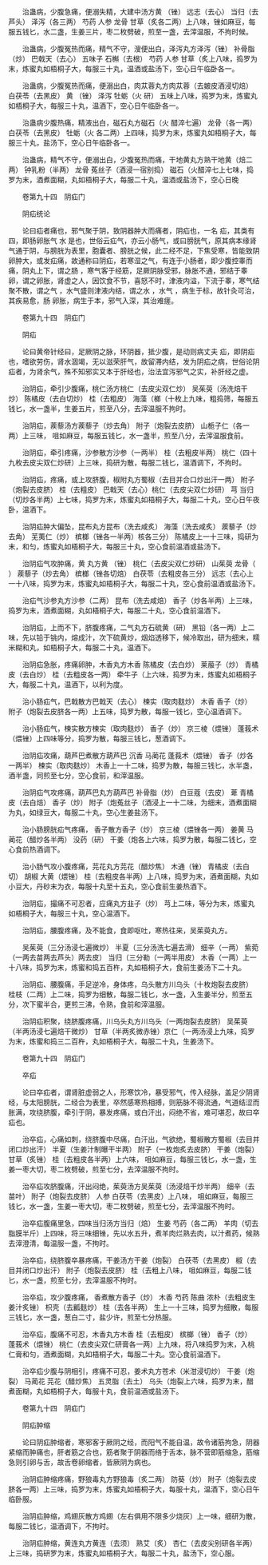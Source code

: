 <!-- { "loadSidebar": true } -->
　　治蛊病，少腹急痛，便溺失精，大建中汤方黄 （锉） 远志（去心） 当归（去芦头） 泽泻（各三两） 芍药 人参 龙骨 甘草（炙各二两）上八味，锉如麻豆，每服五钱匕，水二盏，生姜三片，枣二枚劈破，煎至一盏，去滓温服，不拘时候。

　　治蛊病，少腹冤热而痛，精气不守，溲便出白，泽泻丸方泽泻（锉） 补骨脂（炒） 巴戟天（去心） 五味子 石槲（去根） 芍药 人参 甘草（炙上八味，捣罗为末，炼蜜丸如梧桐子大，每服三十丸，温酒或盐汤下，空心日午临卧各一。

　　治蛊病，少腹冤热而痛，便溺出白，肉苁蓉丸方肉苁蓉（去皴皮酒浸切焙） 白茯苓（去黑皮） 黄 （锉） 泽泻 牡蛎（火 研） 五味上八味，捣罗为末，炼蜜丸如梧桐子大，每服三十丸，温酒下，空心日午临卧各一。

　　治蛊病少腹热痛，精液出白，磁石丸方磁石（火 醋淬七遍） 龙骨（各一两） 白茯苓（去黑皮） 牡蛎（火 各二两）上四味，捣罗为末，炼蜜丸如梧桐子大，每服三十丸，盐汤下，空心日午临卧各一。

　　治蛊病，精气不守，便溺出白，少腹冤热而痛，干地黄丸方熟干地黄（焙二两） 钟乳粉（半两） 龙骨 菟丝子（酒浸一宿别捣） 磁石（火醋淬七上七味，捣罗为末，酒煮面糊，丸如梧桐子大，每服二十丸，温酒或盐汤下，空心日晚

　　卷第九十四　阴疝门

　　阴疝统论

　　论曰疝者痛也，邪气聚于阴，致阴器肿大而痛者，阴疝也，一名 疝，其类有四，即肠卵胀气 水 是也，世俗云疝气，亦云小肠气，或曰膀胱气，原其病本缘肾气通于阴，与膀胱为表里，胞囊者、膀胱之候，此二经不足，下焦受寒，皆能致阴卵肿大，或发疝痛，故通称曰阴疝，若寒湿之气，有连于小肠者，即少腹控睾而痛，阴丸上下，谓之肠 ，寒气客于经筋，足厥阴脉受邪，脉胀不通，邪结于睾卵，谓之卵胀，肾虚之人，因饮食不节，喜怒不时，津液内溢，下流于睾，寒气结聚不散，谓之气 ，水气盛则津液内结，谓之水 ，水气 ，病生于标，故针灸可治，其疾易愈，肠 卵胀，病生于本，邪气入深，其治难瘥。

　　卷第九十四　阴疝门

　　阴疝

　　论曰黄帝针经曰，足厥阴之脉，环阴器，抵少腹，是动则病丈夫 疝，即阴疝也，嗜欲劳伤，肾水涸竭，无以滋荣肝气，故留滞内结，发为阴疝之病，世俗论阴疝者，为肾余气，殊不知邪实又本于肝经也，治法宜泻邪气之实，补肝经之虚。

　　治阴疝，牵引少腹痛，桃仁汤方桃仁（去皮尖双仁炒） 吴茱萸（汤洗焙干炒） 陈橘皮（去白切炒） 桂（去粗皮） 海藻（榔（十枚上九味，粗捣筛，每服五钱匕，水一盏半，生姜五片，煎至八分，去滓温服不拘时。

　　治阴疝，蒺藜汤方蒺藜子（炒去角） 附子（炮裂去皮脐） 山栀子仁（各一两）上三味， 咀如麻豆，每服五钱匕，水一盏半，煎至八分，去滓温服食前。

　　治阴疝，牵引疼痛，沙参散方沙参（一两半） 桂（去粗皮半两） 桃仁（四十九枚去皮尖双仁炒研）上三味，捣研为散，每服二钱匕，温酒调下，不拘时。

　　治阴疝，疼痛，或上攻脐腹，椒附丸方蜀椒（去目并合口炒出汗一两） 附子（炮裂去皮脐） 桂（去粗皮） 巴戟天（去心）桃仁（去皮尖双仁炒研） 芎 当归（切炒各半两）上七味，捣罗为末，炼蜜丸如梧桐子大，每服二十丸，空心日午夜卧，温酒下。

　　治阴疝肿大偏坠，昆布丸方昆布（洗去咸炙） 海藻（洗去咸炙） 蒺藜子（炒去角） 芜荑仁（炒） 槟榔（锉各一半两）核各三分） 陈橘皮上一十三味，捣研为末，和匀，炼蜜丸如梧桐子大，每服三十丸，空心食前温酒或盐汤下。

　　治阴疝气攻肿痛，黄 丸方黄 （锉） 桃仁（去皮尖双仁炒研） 山茱萸 龙骨（ ） 蒺藜子（炒去角） 槟榔（锉各切焙） 白茯苓（去粗皮各三分） 远志（去心上一十八味，捣罗为末，炼蜜丸如梧桐子大，每服二十丸，空心食前温酒或盐汤下。

　　治疝气沙参丸方沙参（二两） 昆布（洗去咸焙） 香子（炒各半两）上三味，捣罗为末，酒煮面糊，丸如梧桐子大，每服二十丸，空心食前温酒下。

　　治阴疝，上而不下，脐腹疼痛，二气丸方石硫黄（研） 黑铅（各一两）上二味，先以铅于铫内，熔成汁，次下硫黄炒，烟焰透移下，候冷取出，研为细末，糯米糊和丸，如梧桐子大，每服二十丸，温酒下。

　　治阴疝急胀，疼痛卵肿，木香丸方木香 陈橘皮（去白炒） 莱菔子（炒） 青橘皮（去白炒） 桂（去粗皮各一两） 牵牛子（上六味，捣罗为末，炼蜜丸如梧桐子大，每服二十丸，温酒下，以利为度。

　　治小肠疝气，巴戟散方巴戟天（去心） 楝实（取肉麸炒） 木香 香子（炒） 附子（炮裂去皮脐各一两）上五味，捣罗为散，每服一钱匕，空心温酒调下。

　　治小肠疝气，楝实散方楝实（取肉麸炒） 香子（炒） 京三棱（煨锉） 蓬莪术（煨锉）上四味等分，捣罗为散，每服三钱匕，葱酒调下。

　　治阴疝攻痛，葫芦巴煮散方葫芦巴 沉香 马蔺花 蓬莪术（煨锉） 香子（炒各一两半） 楝实（取肉麸炒） 木香上一十二味，捣罗为散，每服三钱匕，水半盏，酒半盏，同煎至七分，空心食前，和滓温服。

　　治阴疝气攻疼痛，葫芦巴丸方葫芦巴 补骨脂（炒） 白豆蔻（去皮） 萆 青橘皮（去白焙） 香子（炒） 附子（炮菟丝子（酒浸上一十二味，为细末，酒煮面糊为丸，如绿豆大，每服二十丸，空心生姜盐汤下。

　　治小肠膀胱疝气疼痛， 香子散方香子（炒） 京三棱（煨锉各一两） 姜黄 马蔺花（醋炒各半两） 没药（研） 干姜（炮各上六味，捣罗为散，每服二钱匕，空心食前热酒调下。

　　治小肠气攻小腹疼痛，芫花丸方芫花（醋炒焦） 木通（锉） 青橘皮（去白切） 胡椒 大黄（煨锉） 桂（去粗皮各半两）上八味，捣罗为末，酒煮面糊，丸如小豆大，丹砂末为衣，每服十丸至十五丸，空心食前生姜热酒下。

　　治阴疝，撮痛不可忍者，应痛丸方韭子（炒） 芎上二味，等分为末，炼蜜丸如梧桐子大，每服三十丸，空心温酒下。

　　治阴疝，腰腹疼痛，及不能食，食即呕吐，寒热往来，吴茱萸丸方。

　　吴茱萸（三分汤浸七遍微炒） 半夏（三分汤洗七遍去滑） 细辛（一两） 紫菀（一两去苗两去芦头）两去皮） 当归（三分勒（一两半用皮） 木香（一两）上一十八味，捣罗为末，炼蜜和捣五百杵，丸如梧桐子大，食前生姜汤下二十丸。

　　治阴疝、腰腹痛，手足逆冷，身体疼，乌头散方川乌头（十枚炮裂去皮脐） 桂枝（二两）上二味，捣罗为细散，每服二钱匕，水一盏，入生姜半分，煎至五分，次下蜜半合，更煎三沸，令熟，食前和滓温服。

　　治阴疝积聚，绕脐腹疼痛，川乌头丸方川乌头（一两炮裂去皮脐） 吴茱萸（半两汤浸七遍焙干微炒） 甘草（半两炙微赤锉）京仁（一两汤浸上九味，捣罗为末，炼蜜和捣三二百杵，丸如梧桐子大，每服二十丸，生姜汤下。

　　卷第九十四　阴疝门

　　卒疝

　　论曰卒疝者，谓肾脏虚弱之人，形寒饮冷，暴受邪气，传入经脉，盖足少阴肾经，与太阳膀胱，二经合为表里，卒然感寒热相搏，则筋脉不得流通，气道结涩而胀满，攻绕脐腹，牵引于阴，暴发疼痛，或白汗出，闷绝不省，难可堪忍，故曰卒疝也。

　　治卒疝，心痛如刺，绕脐腹中尽痛，白汗出，气欲绝，蜀椒散方蜀椒（去目并闭口炒出汗） 半夏（生姜汁制曝干半两） 附子（一枚炮炙去皮脐） 干姜（炮裂） 甘草（炙锉） 桂（去粗皮各半两）上六味， 咀如麻豆，每服三钱匕，水一盏，生姜一枣大切，枣二枚劈破，煎至七分，去滓温服不拘时。

　　治卒疝攻脐腹痛，汗出闷绝，茱萸汤方吴茱萸（汤浸焙干炒半两） 细辛（去苗叶） 附子（炮裂去皮脐） 人参 白茯苓（去黑皮）上八味， 咀如麻豆，每服三钱匕，水一盏，生姜一枣大切，枣二枚劈破，煎至七分，去滓温服不拘时。

　　治卒疝腹痛里急，四味当归汤方当归（焙） 生姜 芍药（各二两） 羊肉（切去脂膜半斤）上四味，将三味细锉，先以水五升，煮羊肉烂熟去肉，以汁煮药，候熟去滓澄清，每温服一盏，不拘时。

　　治卒疝，绕脐腹卒暴疼痛，干姜汤方干姜（炮裂） 白茯苓（去黑皮） 椒（去目并闭口炒出汗） 附子（炮裂去皮脐） 桂（去粗上八味， 咀如麻豆，每服二钱匕，水一盏，煎至七分，去滓温服不拘时。

　　治卒疝，攻少腹疼痛， 香煮散方香子（炒） 木香 芍药 陈曲 浓朴（去粗皮生姜汁炙锉） 枳壳（去瓤麸炒） 桂（去各半两） 生上一十三味，捣罗为细散，每服三钱匕，水一盏，葱白二寸，盐少许，煎至七分热服。

　　治卒疝，腹痛不可忍，木香丸方木香 桂（去粗皮） 槟榔（锉） 香子（炒） 蓬莪术（煨锉） 桃仁（去皮尖双仁研膏各一两）上九味，将八味捣罗为末，入桃仁膏和匀，酒煮面糊，丸如梧桐子大，每服二十丸。空心食前温酒下。

　　治卒疝少腹与阴相引，疼痛不可忍，姜术丸方苍术（米泔浸切炒） 干姜（炮裂） 马蔺花 芫花（醋炒焦） 五灵脂（去土） 乌头（炮裂上六味，捣罗为末，醋煮面糊，丸如梧桐子大，每服十丸，食前温酒或盐汤下。

　　卷第九十四　阴疝门

　　阴疝肿缩

　　论曰阴疝肿缩者，寒邪客于厥阴之经，而阳气不能自温，故令诸筋拘急，阴器紧缩而肿痛也，肝者筋之合也，筋者聚于阴器而络于舌本，脉不营即筋缩急，筋缩急则引卵与舌，故舌卷卵缩者，皆厥阴为病也。

　　治阴疝肿缩疼痛，野狼毒丸方野狼毒（炙二两） 防葵（炒） 附子（炮裂去皮脐各一两）上三味，捣罗为末，炼蜜丸如梧桐子大，每服十丸，温酒下，空心日午临卧服。

　　治阴疝肿缩，鸡翅灰散方鸡翅（左右俱用不限多少烧灰）上一味，细研为散，每服二钱匕，温酒调下，不拘时。

　　治阴疝肿缩，黄连丸方黄连（去须） 熟艾（炙） 杏仁（去皮尖别研各半两）上三味，捣研罗为末，炼蜜丸如梧桐子大，每服二十丸，盐汤下，空心服。


